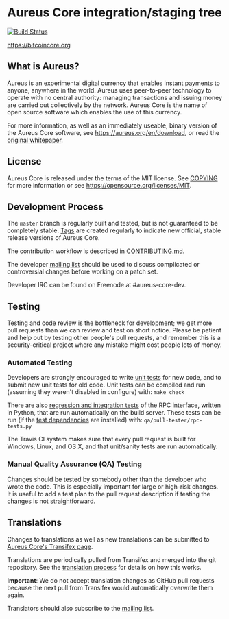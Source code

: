 Aureus Core integration/staging tree
=====================================

[![Build Status](https://travis-ci.org/aureus/aureus.svg?branch=master)](https://travis-ci.org/aureus/aureus)

https://bitcoincore.org

What is Aureus?
----------------

Aureus is an experimental digital currency that enables instant payments to
anyone, anywhere in the world. Aureus uses peer-to-peer technology to operate
with no central authority: managing transactions and issuing money are carried
out collectively by the network. Aureus Core is the name of open source
software which enables the use of this currency.

For more information, as well as an immediately useable, binary version of
the Aureus Core software, see https://aureus.org/en/download, or read the
[original whitepaper](https://bitcoincore.org/aureus.pdf).

License
-------

Aureus Core is released under the terms of the MIT license. See [COPYING](COPYING) for more
information or see https://opensource.org/licenses/MIT.

Development Process
-------------------

The `master` branch is regularly built and tested, but is not guaranteed to be
completely stable. [Tags](https://github.com/aureus/aureus/tags) are created
regularly to indicate new official, stable release versions of Aureus Core.

The contribution workflow is described in [CONTRIBUTING.md](CONTRIBUTING.md).

The developer [mailing list](https://lists.linuxfoundation.org/mailman/listinfo/aureus-dev)
should be used to discuss complicated or controversial changes before working
on a patch set.

Developer IRC can be found on Freenode at #aureus-core-dev.

Testing
-------

Testing and code review is the bottleneck for development; we get more pull
requests than we can review and test on short notice. Please be patient and help out by testing
other people's pull requests, and remember this is a security-critical project where any mistake might cost people
lots of money.

### Automated Testing

Developers are strongly encouraged to write [unit tests](/doc/unit-tests.md) for new code, and to
submit new unit tests for old code. Unit tests can be compiled and run
(assuming they weren't disabled in configure) with: `make check`

There are also [regression and integration tests](/qa) of the RPC interface, written
in Python, that are run automatically on the build server.
These tests can be run (if the [test dependencies](/qa) are installed) with: `qa/pull-tester/rpc-tests.py`

The Travis CI system makes sure that every pull request is built for Windows, Linux, and OS X, and that unit/sanity tests are run automatically.

### Manual Quality Assurance (QA) Testing

Changes should be tested by somebody other than the developer who wrote the
code. This is especially important for large or high-risk changes. It is useful
to add a test plan to the pull request description if testing the changes is
not straightforward.

Translations
------------

Changes to translations as well as new translations can be submitted to
[Aureus Core's Transifex page](https://www.transifex.com/projects/p/aureus/).

Translations are periodically pulled from Transifex and merged into the git repository. See the
[translation process](doc/translation_process.md) for details on how this works.

**Important**: We do not accept translation changes as GitHub pull requests because the next
pull from Transifex would automatically overwrite them again.

Translators should also subscribe to the [mailing list](https://groups.google.com/forum/#!forum/aureus-translators).
